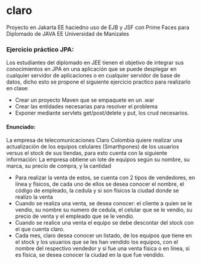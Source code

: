 # claro
Proyecto en Jakarta EE haciedno uso de EJB y JSF con Prime Faces para Diplomado de JAVA EE Universidad de Manizales 

<h3>Ejercicio práctico JPA:</h3>
Los estudiantes del diplomado en JEE tienen el objetivo de integrar sus conocimientos en JPA en una aplicación que se puede desplegar en cualquier servidor de aplicaciones o en cualquier servidor de base de datos, dicho esto se propone el siguiente ejercicio practico para realizarlo en clase:
<ul>
	<li>Crear un proyecto Maven que se empaquete en un .war</li>
	<li>Crear las entidades necesarias para resolver el problema</li>
	<li>Exponer mediante servlets get/post/delete y put, los crud necesarios.</li>
</ul>

<h4>Enunciado:</h4>
La empresa de telecomunicaciones Claro Colombia quiere realizar una actualización de los equipos celulares (Smarthpones) de los usuarios versus el stock de sus tiendas, para esto cuenta con la siguiente información:
La empresa obtiene un lote de equipos según su nombre, su marca, su precio de compra, y la cantidad
<ul>
	<li>Para realizar la venta de estos, se cuenta con 2 tipos de vendedores, en línea y físicos, de cada uno de ellos se desea conocer el nombre, el código de empleado, la cedula y si son físicos la ciudad donde se realizo la venta</li>
	<li>Cuando se realiza una venta, se desea conocer:  el cliente a quien se le vendio, su nombre su numero de cedula, el celular que se le vendio, su precio de venta y el empleado que se le vendio.</li>
	<li>Cuando se realice una venta el equipo se debe descontar del stock con el que cuenta claro.</li>
	<li>Cada mes, claro desea conocer un listado, de los equipos que tiene en el stock y los usuarios que se les han vendido los equipos, con el nombre del respectivo vendedor y si fue una venta física o en línea, si es física, se desea conocer la ciudad en la que fue vendido.</li>
</ul>


